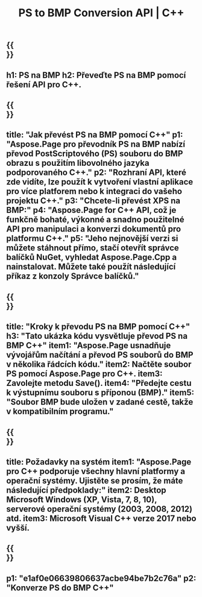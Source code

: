 ﻿---
translation: true
template: /_templates/_conversion-child-cpp.md
title: PS to BMP Conversion API | C++
url: /cpp/conversion/ps-to-bmp/
description: Převod PS na BMP poskytuje Aspose.Page pro řešení C++ API. Pracuje v C++ Runtime Environment pro Windows 32 bit, Windows 64 bit a Linux 64 bit.
informat: PS
outformat: BMP
otherformats: XPS EPS
---

{{<section banner>}}
---
h1: PS na BMP
h2: Převeďte PS na BMP pomocí řešení API pro C++.
---

{{<section overview>}}
---
title: "Jak převést PS na BMP pomocí C++"
p1: "Aspose.Page pro převodník PS na BMP nabízí převod PostScriptového (PS) souboru do BMP obrazu s použitím libovolného jazyka podporovaného C++."
p2: "Rozhraní API, které zde vidíte, lze použít k vytvoření vlastní aplikace pro více platforem nebo k integraci do vašeho projektu C++."
p3: "Chcete-li převést XPS na BMP:"
p4: "Aspose.Page for C++ API, což je funkčně bohaté, výkonné a snadno použitelné API pro manipulaci a konverzi dokumentů pro platformu C++."
p5: "Jeho nejnovější verzi si můžete stáhnout přímo, stačí otevřít správce balíčků NuGet, vyhledat Aspose.Page.Cpp a nainstalovat. Můžete také použít následující příkaz z konzoly Správce balíčků."
---

{{<section feature1>}}
---
title: "Kroky k převodu PS na BMP pomocí C++"
h3: "Tato ukázka kódu vysvětluje převod PS na BMP C++"
item1: "Aspose.Page usnadňuje vývojářům načítání a převod PS souborů do BMP v několika řádcích kódu."
item2: Načtěte soubor PS pomocí Aspose.Page pro C++.
item3: Zavolejte metodu Save().
item4: "Předejte cestu k výstupnímu souboru s příponou (BMP)."
item5: "Soubor BMP bude uložen v zadané cestě, takže v kompatibilním programu."
---

{{<section feature2>}}
---
title: Požadavky na systém
item1: "Aspose.Page pro C++ podporuje všechny hlavní platformy a operační systémy. Ujistěte se prosím, že máte následující předpoklady:"
item2: Desktop Microsoft Windows (XP, Vista, 7, 8, 10), serverové operační systémy (2003, 2008, 2012) atd.
item3: Microsoft Visual C++ verze 2017 nebo vyšší.
---

{{<section gist>}}
---
p1: "e1af0e06639806637acbe94be7b2c76a"
p2: "Konverze PS do BMP C++"
---
